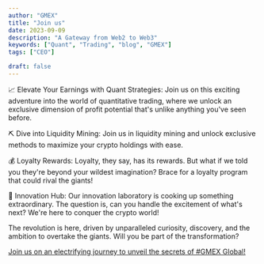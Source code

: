 ```yaml
---
author: "GMEX"
title: "Join us"
date: 2023-09-09
description: "A Gateway from Web2 to Web3"
keywords: ["Quant", "Trading", "blog", "GMEX"]
tags: ["CEO"]

draft: false
---
```

📈 Elevate Your Earnings with Quant Strategies: Join us on this exciting adventure into the world of quantitative trading, where we unlock an exclusive dimension of profit potential that's unlike anything you've seen before.

⛏ Dive into Liquidity Mining: Join us in liquidity mining and unlock exclusive methods to maximize your crypto holdings with ease.

💰 Loyalty Rewards: Loyalty, they say, has its rewards. But what if we told you they're beyond your wildest imagination? Brace for a loyalty program that could rival the giants!

🌌 Innovation Hub: Our innovation laboratory is cooking up something extraordinary. The question is, can you handle the excitement of what's next? We're here to conquer the crypto world!

The revolution is here, driven by unparalleled curiosity, discovery, and the ambition to overtake the giants. Will you be part of the transformation?


[Join us on an electrifying journey to unveil the secrets of #GMEX Global!](https://twitter.com/GMEX_global/status/1700071349384061127)
